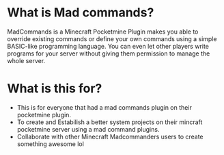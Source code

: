 # What is Mad commands?
MadCommands is a Minecraft Pocketmine Plugin makes you able to override existing commands or define your own commands using a simple BASIC-like programming language. You can even let other players write programs for your server without giving them permission to manage the whole server.



# What is this for?
- This is for everyone that had a mad commands plugin on their pocketmine plugin.
- To create and Estabilish a better system projects on their mincraft pocketmine server using a mad command plugins.
- Collaborate with other Minecraft Madcommanders users to create something awesome lol
